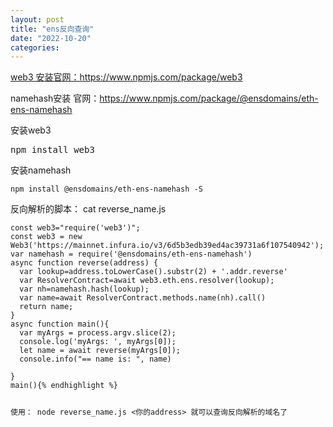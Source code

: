 ```yaml
---
layout: post
title: "ens反向查询"
date: "2022-10-20"
categories: 
---
```

<p><a href="https://www.npmjs.com/package/web3">web3 安装官网：https://www.npmjs.com/package/web3</a></p>

<p>namehash安装 官网：<a href="https://www.npmjs.com/package/@ensdomains/eth-ens-namehash">https://www.npmjs.com/package/@ensdomains/eth-ens-namehash</a></p>

<p>安装web3</p>

<div class="highlight highlight-source-shell">
<pre>
<span>npm install web3</span></pre>

<p>安装namehash</p>

<p><span><code>npm install @ensdomains/eth-ens-namehash -S</code></span></p>

<p>反向解析的脚本： cat reverse_name.js</p>

<pre>
<code>const web3=&quot;require(&#39;web3&#39;)&quot;;
const web3 = new Web3(&#39;https://mainnet.infura.io/v3/6d5b3edb39ed4ac39731a6f107540942&#39;);
var namehash = require(&#39;@ensdomains/eth-ens-namehash&#39;)
async function reverse(address) {
&nbsp; var lookup=address.toLowerCase().substr(2) + &#39;.addr.reverse&#39;
&nbsp; var ResolverContract=await web3.eth.ens.resolver(lookup);
&nbsp; var nh=namehash.hash(lookup);
&nbsp; var name=await ResolverContract.methods.name(nh).call()
&nbsp; return name;
}
async function main(){
&nbsp; var myArgs = process.argv.slice(2);
&nbsp; console.log(&#39;myArgs: &#39;, myArgs[0]);
&nbsp; let name = await reverse(myArgs[0]);
&nbsp; console.info(&quot;== name is: &quot;, name)

}
main(){% endhighlight %}

<p>使用： node reverse_name.js &lt;你的address&gt; 就可以查询反向解析的域名了</p>
</div>


